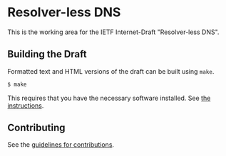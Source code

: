 #  Resolver-less DNS


This is the working area for the IETF Internet-Draft "Resolver-less DNS".

## Building the Draft

Formatted text and HTML versions of the draft can be built using `make`.

```sh
$ make
```

This requires that you have the necessary software installed.  See
[the instructions](https://github.com/martinthomson/i-d-template/blob/master/doc/SETUP.md).


## Contributing

See the
[guidelines for contributions](https://github.com/kirsey/draft-resolverless-DNS/blob/master/CONTRIBUTING.md).
